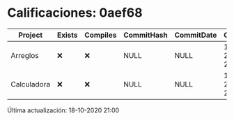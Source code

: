 # Calificaciones: 0aef68
|Project|Exists|Compiles|CommitHash|CommitDate|CheckDate|Comments|
|-|-|-|-|-|-|-|
|Arreglos|❌|❌|NULL|NULL|18-10-2020 21:00:08|No se encontró el archivo en PracticasComputacionI/Arreglos/Arreglos.cpp|
|Calculadora|❌|❌|NULL|NULL|18-10-2020 21:00:04|No se encontró el archivo en PracticasComputacionI/Calculadora/Calculadora.cpp|

Última actualización: 18-10-2020 21:00